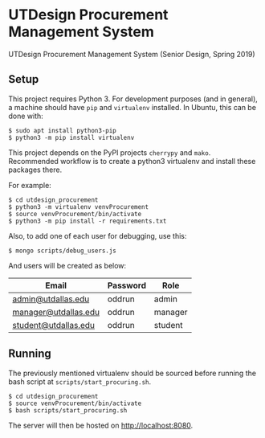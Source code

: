 # UTDesign Procurement Management System

UTDesign Procurement Management System (Senior Design, Spring 2019)


## Setup

This project requires Python 3. For development purposes (and in general),
a machine should have `pip` and `virtualenv` installed. In Ubuntu, this
can be done with:

```
$ sudo apt install python3-pip
$ python3 -m pip install virtualenv
```


This project depends on the PyPI projects `cherrypy` and `mako`. Recommended 
workflow is to create a python3 virtualenv and install these packages there.

For example:

```
$ cd utdesign_procurement
$ python3 -m virtualenv venvProcurement
$ source venvProcurement/bin/activate
$ python3 -m pip install -r requirements.txt
```

Also, to add one of each user for debugging, use this:

```
$ mongo scripts/debug_users.js
```

And users will be created as below:

| Email                | Password | Role    |
| -------------------- | ---------| ------- |
| admin@utdallas.edu   | oddrun   | admin   |
| manager@utdallas.edu | oddrun   | manager |
| student@utdallas.edu | oddrun   | student |

## Running

The previously mentioned virtualenv should be sourced before running the
bash script at `scripts/start_procuring.sh`.

```
$ cd utdesign_procurement
$ source venvProcurement/bin/activate
$ bash scripts/start_procuring.sh
```

The server will then be hosted on [http://localhost:8080](http://localhost:8080).